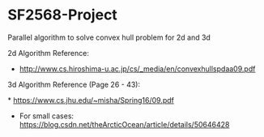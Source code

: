 # SF2568-Project
Parallel algorithm to solve convex hull problem for 2d and 3d

2d Algorithm Reference: 

* http://www.cs.hiroshima-u.ac.jp/cs/_media/en/convexhullspdaa09.pdf

3d Algorithm Reference (Page 26 - 43): 

* https://www.cs.jhu.edu/~misha/Spring16/09.pdf 

* For small cases: https://blog.csdn.net/theArcticOcean/article/details/50646428


